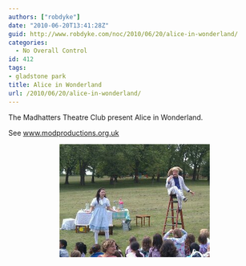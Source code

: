 ```yaml
---
authors: ["robdyke"]
date: "2010-06-20T13:41:28Z"
guid: http://www.robdyke.com/noc/2010/06/20/alice-in-wonderland/
categories:
  - No Overall Control
id: 412
tags:
- gladstone park
title: Alice in Wonderland
url: /2010/06/20/alice-in-wonderland/
---
```

The Madhatters Theatre Club present Alice in Wonderland.

See www.modproductions.org.uk
  
<a alt="image" href="/pubfiles/2010/06/wpid-2010-06-20-14.37.151.jpg"><img style="display:block;margin-right:auto;margin-left:auto;" alt="image" src="/pubfiles/2010/06/wpid-2010-06-20-14.37.15.jpg" /></a>